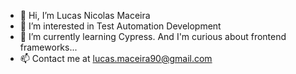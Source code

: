 - 👋 Hi, I’m Lucas Nicolas Maceira
- 👀 I’m interested in Test Automation Development
- 🌱 I’m currently learning Cypress. And I'm curious about frontend frameworks...
- 📫 Contact me at lucas.maceira90@gmail.com

<!---
Lmaceira/Lmaceira is a ✨ special ✨ repository because its `README.md` (this file) appears on your GitHub profile.
You can click the Preview link to take a look at your changes.
--->
